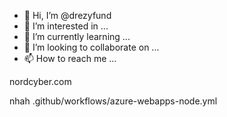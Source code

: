- 👋 Hi, I’m @drezyfund
- 👀 I’m interested in ...
- 🌱 I’m currently learning ...
- 💞️ I’m looking to collaborate on ...
- 📫 How to reach me ...

<!---
drezyfund/drezyfund is a ✨ special ✨ repository because its `README.md` (this file) appears on your GitHub profile.
You can click the Preview link to take a look at your changes.
--->nordcyber.com
nhah
.github/workflows/azure-webapps-node.yml

